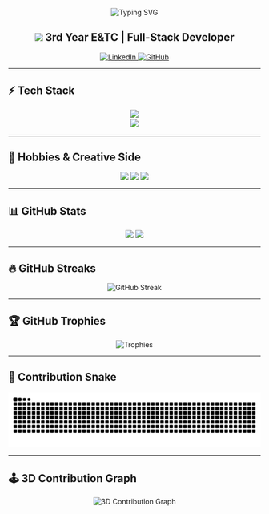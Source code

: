 <!-- Typing SVG -->
<p align="center">
  <img src="https://readme-typing-svg.demolab.com?font=Fira+Code&weight=600&size=28&pause=1000&color=00F5D4&vCenter=true&width=650&lines=Hey+%F0%9F%91%8B,+I'm+Vydeh;I+love+building,+breaking+%26+fixing+things!" alt="Typing SVG" />
</p>

<h2 align="center">
  <img src="https://media.giphy.com/media/hvRJCLFzcasrR4ia7z/giphy.gif" width="32"> 
  3rd Year E&TC | Full-Stack Developer
</h2>

<p align="center">
  <a href="https://www.linkedin.com/in/vydeh-nambiar-1a0a5228a/">
    <img alt="LinkedIn" src="https://img.shields.io/badge/LinkedIn-0077B5?style=flat&logo=linkedin&logoColor=white">
  </a>
  <a href="https://github.com/Vydeh07">
    <img alt="GitHub" src="https://img.shields.io/badge/GitHub-181717?style=flat&logo=github&logoColor=white">
  </a>
</p>

---

## ⚡ Tech Stack

<p align="center">
  <img src="https://skillicons.dev/icons?i=mongodb,express,react,nodejs,nextjs,ts,prisma" />
  <br/>
  <img src="https://img.shields.io/badge/Zod-121212?style=flat&logo=zod&logoColor=white" />
</p>

---

## 🎨 Hobbies & Creative Side  

<p align="center">
  <img src="https://img.shields.io/badge/Gaming-FF4500?style=flat-square&logo=steam&logoColor=white" />
  <img src="https://img.shields.io/badge/Football-006400?style=flat-square&logo=soccer&logoColor=white" />
  <img src="https://img.shields.io/badge/Music-1DB954?style=flat-square&logo=spotify&logoColor=white" />
</p>

---

## 📊 GitHub Stats

<p align="center">
  <img src="https://github-readme-stats.vercel.app/api?username=Vydeh07&show_icons=true&theme=radical&count_private=true" height="170"/>
  <img src="https://github-readme-stats.vercel.app/api/top-langs/?username=Vydeh07&layout=compact&theme=radical" height="170"/>
</p>

---

## 🔥 GitHub Streaks

<p align="center">
  <img src="https://github-readme-streak-stats.herokuapp.com?user=Vydeh07&theme=radical&hide_border=false" alt="GitHub Streak" />
</p>

---

## 🏆 GitHub Trophies

<p align="center">
  <img src="https://github-profile-trophy.vercel.app/?username=Vydeh07&theme=radical&no-frame=false&no-bg=true&margin-w=5&row=1&column=6" alt="Trophies" />
</p>

---

## 🐍 Contribution Snake  

<p align="center">
  <img src="https://raw.githubusercontent.com/Vydeh07/Vydeh07/output/github-contribution-grid-snake.svg" alt="Snake animation" />
</p>

---

## 🕹️ 3D Contribution Graph  

<p align="center">
  <img src="https://raw.githubusercontent.com/Vydeh07/Vydeh07/output/github-profile-3d-contrib.svg" alt="3D Contribution Graph" />
</p>
